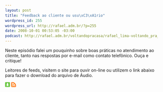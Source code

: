 ```yaml
--- 
layout: post
title: "Feedback ao cliente ou usu\xC3\xA1rio"
wordpress_id: 255
wordpress_url: http://rafael.adm.br/?p=255
date: 2008-10-01 00:53:05 -03:00
podcast: http://rafael.adm.br/voltandopracasa/rafael_lima-voltando_pra_casa-0022.mp3
---
```

Neste episódio falei um pouquinho sobre boas práticas no atendimento ao cliente, tanto nas respostas por e-mail como contato telefônico. Ouça e critique!

Leitores de feeds, visitem o site para ouvir on-line ou utilizem o link abaixo para fazer o download do arquivo de Áudio.

<a class="noborder" href="http://rafael.adm.br/voltandopracasa/rafael_lima-voltando_pra_casa-0022.mp3" title="Download"><img src="/wp-content/themes/rafael_lima-rockinblue/images/download_green.gif" border="0" alt="Download" /></a> <a class="noborder" href="http://feeds.feedburner.com/rafael_lima_podcast" title="RSS"><img src="/wp-content/themes/rafael_lima-rockinblue/images/icn-feed-16x16.png" border="0" alt="RSS" /></a>

